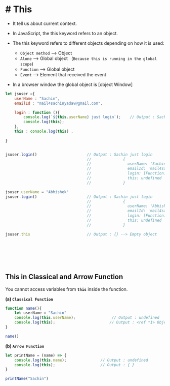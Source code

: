 # # This

- It tell us about current context.
- In JavaScript, the this keyword refers to an object.
- The this keyword refers to different objects depending on how it is used:  

  * `Object method` --> Object  
  * `Alone` --> Global object  &nbsp; (`Because this is running in the global scope`)  
  * `Function` --> Global object  
  * `Event` --> Element that received the event

- In a browser window the global object is [object Window]


``` js
let jsuser ={
    userName : "Sachin",
    emailId : "mail4sachinyadav@gmail.com",

    login : function (){
        console.log(`${this.userName} just login`);    // Output : Sachin just login
        console.log(this);
    },
    this : console.log(this) ,
    
}


jsuser.login()                      // Output : Sachin just login 
                                    //              {
                                    //                userName: 'Sachin',
                                    //                emailId: 'mail4sachinyadav@gmail.com',
                                    //                login: [Function: login],
                                    //                this: undefined
                                    //              }

jsuser.userName = "Abhishek"
jsuser.login()                      // Output : Sachin just login 
                                    //              {
                                    //                userName: 'Abhishek',
                                    //                emailId: 'mail4sachinyadav@gmail.com',
                                    //                login: [Function: login],
                                    //                this: undefined
                                    //              }

jsuser.this                         // Output : {} --> Empty object








```

## This in Classical and Arrow Function

You cannot access variables from **`this`** inside the function.  


**(a) `Classical Function`**
``` js
function name(){
    let userName = "Sachin"
    console.log(this.userName);                // Output : undefined
    console.log(this);                        // Output : <ref *1> Object [global] (node ka gobal deta hai.)
}

name()
```

**(b) `Arrow Function`**
``` js
let printName = (name) => {
    console.log(this.name);               // Output : undefined
    console.log(this);                    // Output : { }                  
}

printName("Sachin")
```
